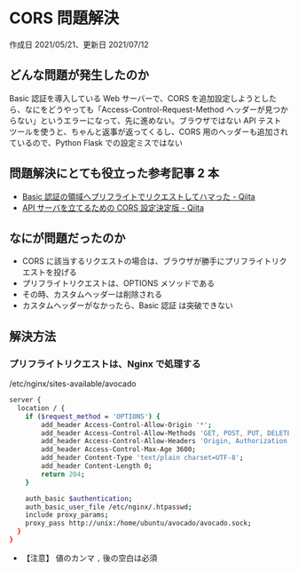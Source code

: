 # CORS 問題解決

作成日 2021/05/21、更新日 2021/07/12

## どんな問題が発生したのか

Basic 認証を導入している Web サーバーで、CORS を追加設定しようとしたら、なにをどうやっても「Access-Control-Request-Method ヘッダーが見つからない」というエラーになって、先に進めない。ブラウザではない API テストツールを使うと、ちゃんと返事が返ってくるし、CORS 用のヘッダーも追加されているので、Python Flask での設定ミスではない

## 問題解決にとても役立った参考記事 2 本

- [Basic 認証の領域へプリフライトでリクエストしてハマった \- Qiita](https://qiita.com/yana1316/items/34ee351adb6091ea7fc1)
- [API サーバを立てるための CORS 設定決定版 \- Qiita](https://qiita.com/hirohero/items/886733f50f37404235db)

## なにが問題だったのか

- CORS に該当するリクエストの場合は、ブラウザが勝手にプリフライトリクエストを投げる
- プリフライトリクエストは、OPTIONS メソッドである
- その時、カスタムヘッダーは削除される
- カスタムヘッダーがなかったら、Basic 認証 は突破できない

## 解決方法

### プリフライトリクエストは、Nginx で処理する

/etc/nginx/sites-available/avocado

```bash
server {
  location / {
    if ($request_method = 'OPTIONS') {
        add_header Access-Control-Allow-Origin '*';
        add_header Access-Control-Allow-Methods 'GET, POST, PUT, DELETE';
        add_header Access-Control-Allow-Headers 'Origin, Authorization, Accept, Content-Type';
        add_header Access-Control-Max-Age 3600;
        add_header Content-Type 'text/plain charset=UTF-8';
        add_header Content-Length 0;
        return 204;
    }

    auth_basic $authentication;
    auth_basic_user_file /etc/nginx/.htpasswd;
    include proxy_params;
    proxy_pass http://unix:/home/ubuntu/avocado/avocado.sock;
  }
}
```

- 【注意】 値のカンマ `,` 後の空白は必須
